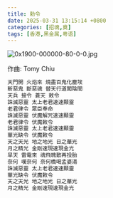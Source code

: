 ```yaml
---
title: 勅令
date: 2025-03-31 13:15:14 +0800
categories: [招魂,奠]
tags: [香港,黑金属,粤语]
---
```


![0x1900-000000-80-0-0.jpg](https://b2.235421.xyz/pic/2025/03/c34e11d81c2795806d861f1ac7becf72.jpg)

作曲: Tomy Chiu

```txt
天門開 火焰來 燒盡百鬼化塵埃
斬惡鬼 斷惡魂 替天行道闖陰間
天兵 接令 蒼天 敕令
誅滅惡靈 太上老君速速顯靈
老君律令 眾臣奉命
誅滅惡靈 伏魔解咒速速顯靈
老君律令 伏魔敕令
誅滅惡靈 太上老君速速顯靈
華光缺令 伏魔敕令
天之天光 地之地光 日之華光
月之精光 金剛速現速現金光
旱天 雷電來 魂飛魄散再投胎
奈何 嘆奈何 奈何橋喝孟婆湯
誅滅惡靈 太上老君速速顯靈
華光缺令 伏魔敕令
天之天光 地之地光 日之華光
月之精光 金剛速現速現金光
```